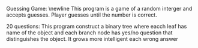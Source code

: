 Guessing Game:
\newline This program is a game of a random interger and accepts guesses. Player guesses until the number is correct.

20 questions:
This program construct a binary tree where eacch leaf has name of the object and each branch node has yes/no question that distinguishes the object. It grows more intelligent each wrong answer
